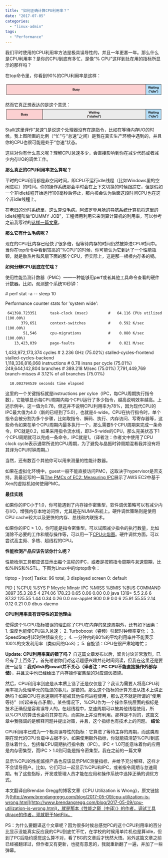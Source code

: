 ```yaml
---
title: "如何正确计算CPU利用率？"
date: "2017-07-05"
categories: 
  - "linux-admin"
tags:
  - "Performance"
---
```


我们平时使用的CPU利用率方法是极具误导性的，并且一年更甚一年。那么什么是CPU利用率？是你的CPU到底有多忙，是像“% CPU”这样到处在用的指标所显示的那样吗？

在top命令里，你看到90%的CPU利用率是这样：

[![](/blog/images/cpubusyidle.png)](https://blog.lofyer.org/wp-content/uploads/cpubusyidle.png)

然而它真正想表达的是这个意思： [![](/blog/images/cpubusystalledidle.png)](https://blog.lofyer.org/wp-content/uploads/cpubusystalledidle.png)

Stall(这里译作“怠速”)是说这个处理器没有在跑指令，比如在等待内存I/O的时候。我上图所画的比例（“忙”与“怠速”之间）是我在真实生产环境中遇到的，并且你的CPU也很可能是处于“怠速”状态。

这些对你有什么意义呢？理解CPU怠速多少，会直接影响到你在减少代码或者减少内存I/O的调优工作。

**那么真正的CPU利用率怎么算呢？**

平时的CPU利用都是非空闲时间，即CPU不运行idle线程（比如Windows里的空闲进程）的时间。你的操作系统那会平时会在上下文切换的时候跟踪它，但是假如一个非idle线程开始运行100毫秒后停止，那内核会认为后面这段时间CPU也在这个非idle线程上。

在老旧的分时系统里，这么算没毛病。阿波罗登月舱的导航系统计算机将这里的idle线程叫做“DUMMY JOB”，工程师用利用它来测算计算机的利用率，可以参考之前我写过的[这样一篇文章](http://www.brendangregg.com/usemethod.html#Apollo)。

**那么它有什么毛病呢？**

现在的CPU比内存已经快了很多倍，但等待内存的时间仍然被算进CPU时间中。当你在top命令中看到较高的“%CPU”的时候，你可能认为它到达了一个性能瓶颈，就是散热片和风扇下面的那个CPU，但实际上，这是那一根根内存条的锅。

**如何分辨CPU到底在忙啥？**

使用性能监测计数器（PMC）——一种能够用perf或者其他工具命令查看的硬件计数器。比如，观测整个系统10秒钟：

\# perf stat -a -- sleep 10

 Performance counter stats for 'system wide':

     641398.723351      task-clock (msec)         #   64.116 CPUs utilized            (100.00%)
           379,651      context-switches          #    0.592 K/sec                    (100.00%)
            51,546      cpu-migrations            #    0.080 K/sec                    (100.00%)
        13,423,039      page-faults               #    0.021 M/sec                  
 1,433,972,173,374      cycles                    #    2.236 GHz                      (75.02%)
   <not supported>      stalled-cycles-frontend  
   <not supported>      stalled-cycles-backend   
 1,118,336,816,068      instructions              #    0.78  insns per cycle          (75.01%)
   249,644,142,804      branches                  #  389.218 M/sec                    (75.01%)
     7,791,449,769      branch-misses             #    3.12% of all branches          (75.01%)

      10.003794539 seconds time elapsed

这里的一个关键指标就是instructions per cylce（IPC，每CPU周期执行指令数），它能够显示每CPU周期内每个CPU运行了多少指令，越高说明效率越高。上述示例中，这一值为0.78，但这并不说明CPU利用率为78%，因为现代CPU的IPC最大值为4.0（新的已经到了5.0），也就是4-wide。CPU在执行指令时，单个指令会被分割为多个步骤，比如取指令、解码、执行、内存访问、写寄存器等，这些命令如果在单个CPU周期内最多执行一个，那么需要5个CPU周期来完成一条命令，IPC就是0.2，如果采用指令流水线，即3~5-wide的CPU，那么完美状态下1个CPU周期就可以完成一条命令，IPC就是1。（译者注：作者文中使用了CPU clock cycle表示通常所说的CPU周期，为了避免与晶振时钟周期混肴我并没有将其译为CPU时钟周期。）

当然，还有数百个其他你可以用来测量的性能计数器。

如果在虚拟化环境中，guest一般不能直接访问PMC，这取决于hypervisor是否支持。我最近写的一篇[The PMCs of EC2: Measuring IPC](http://www.brendangregg.com/blog/2017-05-04/the-pmcs-of-ec2.html)展示了AWS EC2中基于Xen的虚拟机如何使用PMC。

**最佳实践**

如果你的IPC小于1.0，你可能遇到了内存操作密集型，软件调优策略可以有减少内存I/O，增强内存本地访问性，尤其是在NUMA系統上。硬件调优策略则是使用CPU cache较大以及更快的内存、总线和内联技术。

如果你的IPC > 1.0，你可能是指令密集型。可以试图减少指令的执行数量，比如消除不必要的工作和缓存操作等，可以用一下[CPU火焰图](http://www.brendangregg.com/FlameGraphs/cpuflamegraphs.html)。硬件调优方面，可以尝试高主频、多核、超线程的CPU。

**性能检测产品应该告诉你什么呢？**

性能检测工具都应该显示出每个进程的IPC，或者是按照指令周期与怠速周期，比如%INS和%STL，下图为Linux中的tiptop命令：

tiptop - \[root\]
Tasks:  96 total,   3 displayed                               screen  0: default

  PID \[ %CPU\] %SYS    P   Mcycle   Minstr   IPC  %MISS  %BMIS  %BUS COMMAND
 3897   35.3  28.5    4   274.06   178.23  0.65   0.06   0.00   0.0 java
 1319+   5.5   2.6    6    87.32   125.55  1.44   0.34   0.26   0.0 nm-applet
  900    0.9   0.0    6    25.91    55.55  2.14   0.12   0.21   0.0 dbus-daemo

**CPU利用率具有误导性的其他理由**

使得这个%CPU指标错误的理由除了CPU在内存的怠速周期外，还有如下因素： 1. 温度也能使CPU进入怠速； 2. Turboboost（睿频）引起时钟频率变化； 3. SpeedStep引起时钟频率变化； 4. 一分钟内的80%的平均利用率并不能表示100%的突发利用率（类似网络QoS）； 5. 自旋锁：CPU在很严肃地瞎忙；

**Update: CPU利用率真的错了吗？** 自这篇文章发布以后，留言讨论非常激烈，已经有了上百条了。首先谢谢你们对这话题感兴趣并花时间阅读，但我在这里还是要统一回复：**我对disk的iowait并不关心（译者注：PC CPU不能直接操作外部存储）**，并且文中也已经给出了内存操作密集型的对应调优措施。

然后，CPU利用率到底是从本质上错了还是仅仅是了？我认为需要人将高CPU利用率视为处理单元的瓶颈的事儿，是错的。那么这个指标的计算方法从技术上讲正确吗？如果CPU在怠速期间不能被其他任何进程使用，那么这不就是所谓的“使用等待”（听起来有点矛盾）。某些情况下，%CPU作为一个操作系统层面的指标是技术正确但是容易误导人的。在超线程中，怠速周期可以被其他线程使用，所以%CPU的算法也会将其算在内，而实际上并没有利用。那样是不对的，这篇文章中我强调的是解释问题并提出对策，并且，这个指标也有技术上的问题。 **结论**

CPU利用率已成为一个极具误导性的指标：它算进了等待主存的周期，而这类周期在现代的CPU负载中占据不少。如果使用额外指标，你就能搞清楚%CPU到底意味着什么，包括每CPU周期执行指令数（IPC）。IPC < 1.0可能意味着你的应用是内存密集型，而IPC > 1.0则可能是指令密集型。我在之前的一篇文章

显示%CPU的性能监控产品也应该显示PMC测量指标，并给予充分解释，这样才不会误导用户。比如，它们可以一起显示%CPU和IPC，或者指令周期与怠速周期。有了这些指标，开发或管理人员才能在应用和操作系统中选择正确的调优方式。

本文翻译自Brendan Gregg的博客文章《CPU Utilization is Wrong》，原文链接为[http://www.brendangregg.com/blog/2017-05-09/cpu-utilization-is-wrong.html](http://www.brendangregg.com/blog/2017-05-09/cpu-utilization-is-wrong.html)，就是那本《性能之巅（中译）》的作者，调试工具dtrace的作者，现就职于NetFlix。

PS：为什么要翻译这个文章呢？因为很多时候总感觉PC的这个CPU利用率的百分比显示没能真实反应我的CPU到底忙不忙，在学校的时候用单片机也是算idle，但到了PC后隐约感觉这么算不对，看了BG的文章后才恍然大悟。另外这篇文章之前已经被翻译过，但作者又有更新，也挺有意思的，我就重新翻了一遍，并加了一些弹幕。
